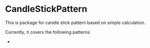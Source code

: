 # CandleStickPattern

This is package for candle stick pattern based on simple calculation.

Currently, it covers the following patterns:

- 
